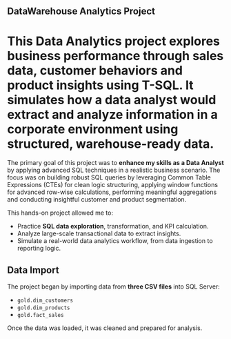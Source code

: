 ## DataWarehouse Analytics Project

# This **Data Analytics** project explores business performance through sales data, customer behaviors and product insights using **T-SQL**. It simulates how a data analyst would extract and analyze information in a corporate environment using structured, warehouse-ready data.

The primary goal of this project was to **enhance my skills as a Data Analyst** by applying advanced SQL techniques in a realistic business scenario.
The focus was on building robust SQL queries by leveraging Common Table Expressions (CTEs) for clean logic structuring, applying window functions for advanced row-wise calculations, performing meaningful aggregations and conducting insightful customer and product segmentation.

This hands-on project allowed me to:
- Practice **SQL data exploration**, transformation, and KPI calculation.
- Analyze large-scale transactional data to extract insights.
- Simulate a real-world data analytics workflow, from data ingestion to reporting logic.

## Data Import

The project began by importing data from **three CSV files** into SQL Server:

- `gold.dim_customers`
- `gold.dim_products`
- `gold.fact_sales`

Once the data was loaded, it was cleaned and prepared for analysis.
